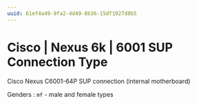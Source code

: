 ```yaml
---
uuid: 61ef4a49-9fa2-4d49-8b36-15df1927d8b5
---
```

# Cisco | Nexus 6k | 6001 SUP Connection Type

Cisco Nexus C6001-64P SUP connection (internal motherboard)

Genders
: `mf` - male and female types
